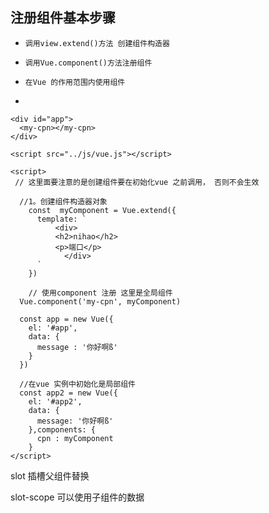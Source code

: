 ## 注册组件基本步骤
-     调用view.extend()方法 创建组件构造器
-     调用Vue.component()方法注册组件
-     在Vue 的作用范围内使用组件
-     

```
<div id="app">
  <my-cpn></my-cpn>
</div>

<script src="../js/vue.js"></script>

<script>
 // 这里面要注意的是创建组件要在初始化vue 之前调用， 否则不会生效

  //1。创建组件构造器对象
    const  myComponent = Vue.extend({
      template: `
          <div>
          <h2>nihao</h2>
          <p>端口</p>
            </div>
      `
    })

    // 使用component 注册 这里是全局组件
  Vue.component('my-cpn', myComponent)

  const app = new Vue({
    el: '#app',
    data: {
      message : '你好啊ß'
    }
  })
  
  //在vue 实例中初始化是局部组件
  const app2 = new Vue({
    el: '#app2',
    data: {
      message: '你好啊ß'
    },components: {
      cpn : myComponent
    }
</script>
```

slot 插槽父组件替换

slot-scope 可以使用子组件的数据
